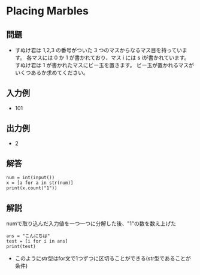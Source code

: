 # Placing Marbles
## 問題
- すぬけ君は 1,2,3 の番号がついた 3 つのマスからなるマス目を持っています。 各マスには 0 か 1 が書かれており、マス i には s 
iが書かれています。
すぬけ君は 1 が書かれたマスにビー玉を置きます。 ビー玉が置かれるマスがいくつあるか求めてください。
## 入力例
- 101
## 出力例
- 2

## 解答
```
num = int(input())
x = [a for a in str(num)]
print(x.count("1"))
```
## 解説
numで取り込んだ入力値を一つ一つに分解した後、"1"の数を数え上げた
```
ans = "こんにちは"
test = [i for i in ans]
print(test)
```
- このようにstr型はfor文で1つずつに区切ることができる(str型であることが条件)